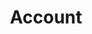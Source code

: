 ---
title: Account
layout: category
category: "account"
permalink: /en/category/account
lang: en
---